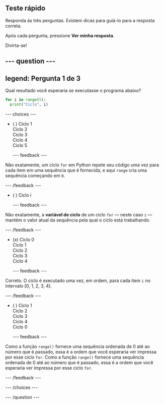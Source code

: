 ## Teste rápido

Responda às três perguntas. Existem dicas para guiá-lo para a resposta correta.

Após cada pergunta, pressione **Ver minha resposta**.

Divirta-se!

--- question ---
---
legend: Pergunta 1 de 3
---

Qual resultado você esperaria se executasse o programa abaixo?

```python
for i in range(5):
  print("Ciclo", i)
```

--- choices ---

- ( ) Ciclo 1 <br> Ciclo 2 <br> Ciclo 3 <br> Ciclo 4 <br> Ciclo 5

  --- feedback ---

Não exatamente, um ciclo `for` em Python repete seu código uma vez para cada item em uma sequência que é fornecida, e aqui `range` cria uma sequência começando em `0`.

  --- /feedback ---

- ( ) Ciclo i

  --- feedback ---

Não exatamente, a **variável de ciclo** de um ciclo `for` — neste caso `i` — mantém o valor atual da sequência pela qual o ciclo está trabalhando.

  --- /feedback ---

- (x) Ciclo 0 <br> Ciclo 1 <br> Ciclo 2 <br> Ciclo 3 <br> Ciclo 4

  --- feedback ---

Correto. O ciclo é executado uma vez, em ordem, para cada item `i` no intervalo [0, 1, 2, 3, 4].

  --- /feedback ---

- ( ) Ciclo 1 <br> Ciclo 2 <br> Ciclo 3 <br> Ciclo 4 <br> Ciclo 0

  --- feedback ---

Como a função `range()` fornece uma sequência ordenada de 0 até ao número que é passado, essa é a ordem que você esperaria ver impressa por esse ciclo `for`. Como a função `range()` fornece uma sequência ordenada de 0 até ao número que é passado, essa é a ordem que você esperaria ver impressa por esse ciclo `for`.

  --- /feedback ---

--- /choices ---

--- /question ---
